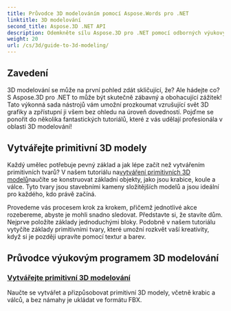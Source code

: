```yaml
---
title: Průvodce 3D modelováním pomocí Aspose.Words pro .NET
linktitle: 3D modelování
second_title: Aspose.3D .NET API
description: Odemkněte sílu Aspose.3D pro .NET pomocí odborných výukových programů pro vytváření 3D modelů. Začněte ovládat své 3D designové dovednosti.
weight: 20
url: /cs/3d/guide-to-3d-modeling/
---
```

## Zavedení

3D modelování se může na první pohled zdát skličující, že? Ale hádejte co? S Aspose.3D pro .NET to může být skutečně zábavný a obohacující zážitek! Tato výkonná sada nástrojů vám umožní prozkoumat vzrušující svět 3D grafiky a zpřístupní ji všem bez ohledu na úroveň dovedností. Pojďme se ponořit do několika fantastických tutoriálů, které z vás udělají profesionála v oblasti 3D modelování!

## Vytvářejte primitivní 3D modely

 Každý umělec potřebuje pevný základ a jak lépe začít než vytvářením primitivních tvarů? V našem tutoriálu na[vytváření primitivních 3D modelů](./create-primitive-3d-modeling/)naučíte se konstruovat základní objekty, jako jsou krabice, koule a válce. Tyto tvary jsou stavebními kameny složitějších modelů a jsou ideální pro každého, kdo právě začíná.

Provedeme vás procesem krok za krokem, přičemž jednotlivé akce rozebereme, abyste je mohli snadno sledovat. Představte si, že stavíte dům. Nejprve položíte základy jednoduchými bloky. Podobně v našem tutoriálu vytyčíte základy primitivními tvary, které umožní rozkvět vaší kreativity, když si je později upravíte pomocí textur a barev. 

## Průvodce výukovým programem 3D modelování
### [Vytvářejte primitivní 3D modelování](./create-primitive-3d-modeling/)
Naučte se vytvářet a přizpůsobovat primitivní 3D modely, včetně krabic a válců, a bez námahy je ukládat ve formátu FBX.